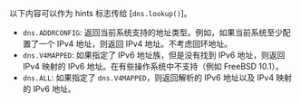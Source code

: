 <!-- YAML
changes:
  - version: v14.0.0
    pr-url: https://github.com/nodejs/node/pull/32183
    description: Added support for the `dns.ALL` flag.
-->

以下内容可以作为 hints 标志传给 [`dns.lookup()`]。

* `dns.ADDRCONFIG`: 返回当前系统支持的地址类型。例如，如果当前系统至少配置了一个 IPv4 地址，则返回 IPv4 地址。不考虑回环地址。
* `dns.V4MAPPED`: 如果指定了 IPv6 地址族，但是没有找到 IPv6 地址，则返回 IPv4 映射的 IPv6 地址。在有些操作系统中不支持（例如 FreeBSD 10.1）。
* `dns.ALL`: 如果指定了 `dns.V4MAPPED`，则返回解析的 IPv6 地址以及 IPv4 映射的 IPv6 地址。

